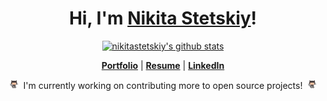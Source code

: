 <h1 align="center">Hi, I'm <a href="https://nikitastetskiy.github.io">Nikita Stetskiy</a>!</h1>

<p align="center">
  <a href="https://github.com/nikitastetskiy"><img src="https://github-readme-stats.vercel.app/api?username=nikitastetskiy&hide_border=true&show_icons=true&text_color=4C71F1&bg_color=0000" alt="nikitastetskiy's github stats"></a>
</p>

<p align="center">
  <strong><a href="https://nikitastetskiy.github.io">Portfolio</a></strong> |
  <strong><a href="https://nikitastetskiy.github.io/resume.pdf">Resume</a></strong> |
  <strong><a href="https://www.linkedin.com/in/nikitastetskiy">LinkedIn</a></strong>
</p>

<p align="center">
<img src="octocat.gif" width="15px">
&nbsp;I'm currently working on contributing more to open source projects!&nbsp;
<img src="octocat.gif" width="15px">
</p>

<!--
**nikitastetskiy/nikitastetskiy** is a ✨ _special_ ✨ repository because its `README.md` (this file) appears on your GitHub profile.

Here are some ideas to get you started:

- 🔭 I’m currently working on ...
- 🌱 I’m currently learning ...
- 👯 I’m looking to collaborate on ...
- 🤔 I’m looking for help with ...
- 💬 Ask me about ...
- 📫 How to reach me: ...
- 😄 Pronouns: ...
- ⚡ Fun fact: ...
-->
